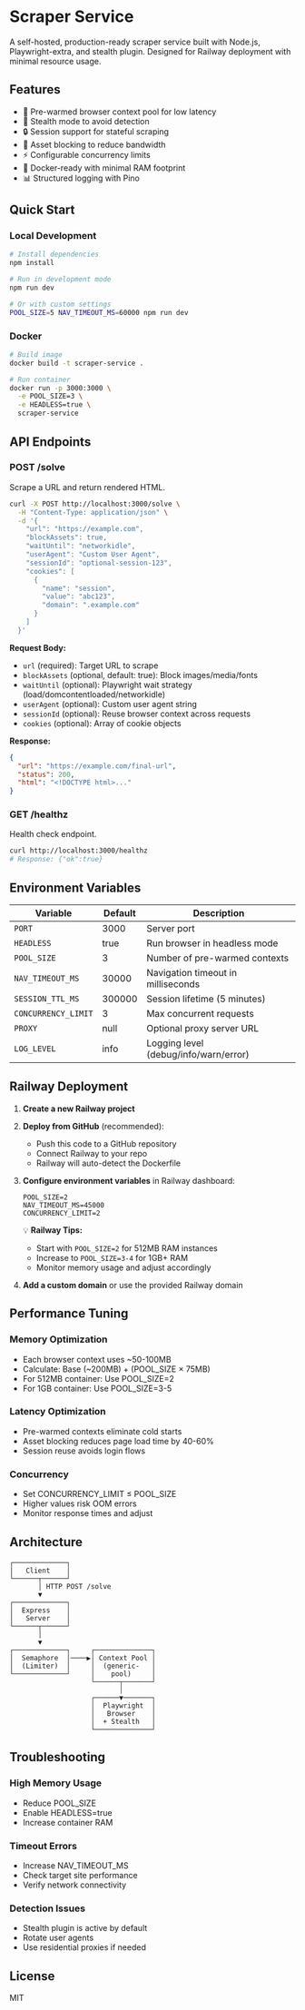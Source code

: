 # Scraper Service

A self-hosted, production-ready scraper service built with Node.js, Playwright-extra, and stealth plugin. Designed for Railway deployment with minimal resource usage.

## Features

- 🚀 Pre-warmed browser context pool for low latency
- 🥷 Stealth mode to avoid detection
- 🔒 Session support for stateful scraping
- 🚫 Asset blocking to reduce bandwidth
- ⚡ Configurable concurrency limits
- 🐳 Docker-ready with minimal RAM footprint
- 📊 Structured logging with Pino

## Quick Start

### Local Development

```bash
# Install dependencies
npm install

# Run in development mode
npm run dev

# Or with custom settings
POOL_SIZE=5 NAV_TIMEOUT_MS=60000 npm run dev
```

### Docker

```bash
# Build image
docker build -t scraper-service .

# Run container
docker run -p 3000:3000 \
  -e POOL_SIZE=3 \
  -e HEADLESS=true \
  scraper-service
```

## API Endpoints

### POST /solve

Scrape a URL and return rendered HTML.

```bash
curl -X POST http://localhost:3000/solve \
  -H "Content-Type: application/json" \
  -d '{
    "url": "https://example.com",
    "blockAssets": true,
    "waitUntil": "networkidle",
    "userAgent": "Custom User Agent",
    "sessionId": "optional-session-123",
    "cookies": [
      {
        "name": "session",
        "value": "abc123",
        "domain": ".example.com"
      }
    ]
  }'
```

**Request Body:**
- `url` (required): Target URL to scrape
- `blockAssets` (optional, default: true): Block images/media/fonts
- `waitUntil` (optional): Playwright wait strategy (load/domcontentloaded/networkidle)
- `userAgent` (optional): Custom user agent string
- `sessionId` (optional): Reuse browser context across requests
- `cookies` (optional): Array of cookie objects

**Response:**
```json
{
  "url": "https://example.com/final-url",
  "status": 200,
  "html": "<!DOCTYPE html>..."
}
```

### GET /healthz

Health check endpoint.

```bash
curl http://localhost:3000/healthz
# Response: {"ok":true}
```

## Environment Variables

| Variable | Default | Description |
|----------|---------|-------------|
| `PORT` | 3000 | Server port |
| `HEADLESS` | true | Run browser in headless mode |
| `POOL_SIZE` | 3 | Number of pre-warmed contexts |
| `NAV_TIMEOUT_MS` | 30000 | Navigation timeout in milliseconds |
| `SESSION_TTL_MS` | 300000 | Session lifetime (5 minutes) |
| `CONCURRENCY_LIMIT` | 3 | Max concurrent requests |
| `PROXY` | null | Optional proxy server URL |
| `LOG_LEVEL` | info | Logging level (debug/info/warn/error) |

## Railway Deployment

1. **Create a new Railway project**

2. **Deploy from GitHub** (recommended):
   - Push this code to a GitHub repository
   - Connect Railway to your repo
   - Railway will auto-detect the Dockerfile

3. **Configure environment variables** in Railway dashboard:
   ```
   POOL_SIZE=2
   NAV_TIMEOUT_MS=45000
   CONCURRENCY_LIMIT=2
   ```
   
   💡 **Railway Tips:**
   - Start with `POOL_SIZE=2` for 512MB RAM instances
   - Increase to `POOL_SIZE=3-4` for 1GB+ RAM
   - Monitor memory usage and adjust accordingly

4. **Add a custom domain** or use the provided Railway domain

## Performance Tuning

### Memory Optimization
- Each browser context uses ~50-100MB
- Calculate: Base (~200MB) + (POOL_SIZE × 75MB)
- For 512MB container: Use POOL_SIZE=2
- For 1GB container: Use POOL_SIZE=3-5

### Latency Optimization
- Pre-warmed contexts eliminate cold starts
- Asset blocking reduces page load time by 40-60%
- Session reuse avoids login flows

### Concurrency
- Set CONCURRENCY_LIMIT ≤ POOL_SIZE
- Higher values risk OOM errors
- Monitor response times and adjust

## Architecture

```
┌─────────────┐
│   Client    │
└──────┬──────┘
       │ HTTP POST /solve
       ▼
┌─────────────┐
│  Express    │
│   Server    │
└──────┬──────┘
       │
       ▼
┌─────────────┐     ┌──────────────┐
│  Semaphore  │────▶│ Context Pool │
│  (Limiter)  │     │  (generic-   │
└─────────────┘     │    pool)     │
                    └──────┬───────┘
                           │
                    ┌──────▼───────┐
                    │  Playwright  │
                    │   Browser    │
                    │  + Stealth   │
                    └──────────────┘
```

## Troubleshooting

### High Memory Usage
- Reduce POOL_SIZE
- Enable HEADLESS=true
- Increase container RAM

### Timeout Errors
- Increase NAV_TIMEOUT_MS
- Check target site performance
- Verify network connectivity

### Detection Issues
- Stealth plugin is active by default
- Rotate user agents
- Use residential proxies if needed

## License

MIT
